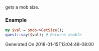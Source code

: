 gets a mob size.
### Example

```perl
my $val = $mob->GetSize();
quest::say($val); # Returns double
```


Generated On 2018-01-15T13:04:48-08:00